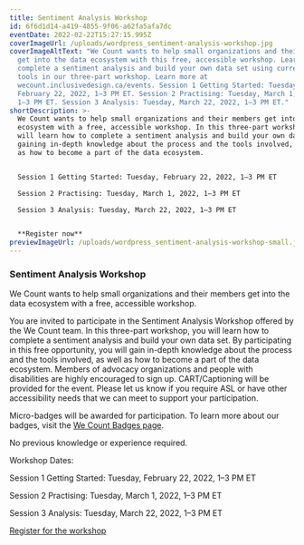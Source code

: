 ```yaml
---
title: Sentiment Analysis Workshop
id: 6f6d1d14-a419-4855-9f06-a62fa5afa7dc
eventDate: 2022-02-22T15:27:15.995Z
coverImageUrl: /uploads/wordpress_sentiment-analysis-workshop.jpg
coverImageAltText: "We Count wants to help small organizations and their members
  get into the data ecosystem with this free, accessible workshop. Learn how to
  complete a sentiment analysis and build your own data set using current data
  tools in our three-part workshop. Learn more at
  wecount.inclusivedesign.ca/events. Session 1 Getting Started: Tuesday,
  February 22, 2022, 1–3 PM ET. Session 2 Practising: Tuesday, March 1, 2022,
  1–3 PM ET. Session 3 Analysis: Tuesday, March 22, 2022, 1–3 PM ET."
shortDescription: >-
  We Count wants to help small organizations and their members get into the data
  ecosystem with a free, accessible workshop. In this three-part workshop, you
  will learn how to complete a sentiment analysis and build your own data set,
  gaining in-depth knowledge about the process and the tools involved, as well
  as how to become a part of the data ecosystem. 


  Session 1 Getting Started: Tuesday, February 22, 2022, 1–3 PM ET

  Session 2 Practising: Tuesday, March 1, 2022, 1–3 PM ET

  Session 3 Analysis: Tuesday, March 22, 2022, 1–3 PM ET


  **Register now**
previewImageUrl: /uploads/wordpress_sentiment-analysis-workshop-small.jpg
---
```

### Sentiment Analysis Workshop

We Count wants to help small organizations and their members get into the data ecosystem with a free, accessible workshop. 

You are invited to participate in the Sentiment Analysis Workshop offered by the We Count team. In this three-part workshop, you will learn how to complete a sentiment analysis and build your own data set. By participating in this free opportunity, you will gain in-depth knowledge about the process and the tools involved, as well as how to become a part of the data ecosystem. Members of advocacy organizations and people with disabilities are highly encouraged to sign up. CART/Captioning will be provided for the event. Please let us know if you require ASL or have other accessibility needs that we can meet to support your participation. 

Micro-badges will be awarded for participation. To learn more about our badges, visit the [We Count Badges page](https://wecount.inclusivedesign.ca/badges/)[](https://wecount.inclusivedesign.ca/badges/).

No previous knowledge or experience required.

Workshop Dates:

Session 1 Getting Started: Tuesday, February 22, 2022, 1–3 PM ET

Session 2 Practising: Tuesday, March 1, 2022, 1–3 PM ET

Session 3 Analysis: Tuesday, March 22, 2022, 1–3 PM ET

[Register for the workshop](https://forms.office.com/pages/responsepage.aspx?id=0WnkBiotj0aum33wlo621xjv9v8p1-NGoyH_ZGO0IQxUOUNKREFFSUlKVUdUMTFKQ0xVT0owSjJBTSQlQCN0PWcu)